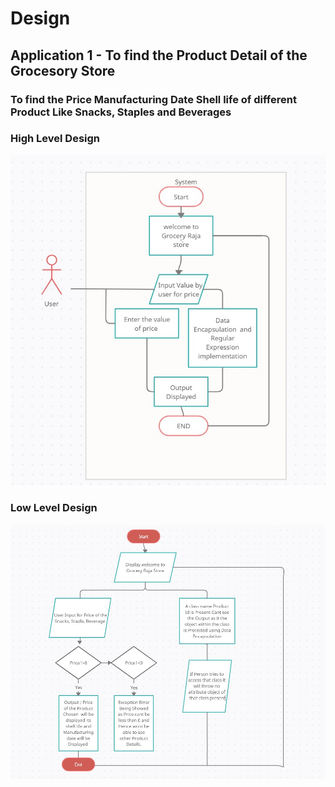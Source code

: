 # Design

## Application 1 - To find the Product Detail of the Grocesory Store

### To find the Price Manufacturing Date Shell life of different Product Like Snacks, Staples and Beverages


### High Level Design 
                       
![HighLevelStructuralDiagram](https://raw.githubusercontent.com/Sambit-12/OOPS_Grocery_Python/main/2_Design/High%20Level%20Design.jpg?token=AUR3A224QOK7TGBIEBAAOQTBGNOKY)


### Low Level Design 

![FeaturesLevelStructuralDiagram](https://raw.githubusercontent.com/Sambit-12/OOPS_Grocery_Python/main/2_Design/Low%20Level%20Design.jpg?token=AUR3A23PPM6GP57FPRXXICTBGNOL4)







